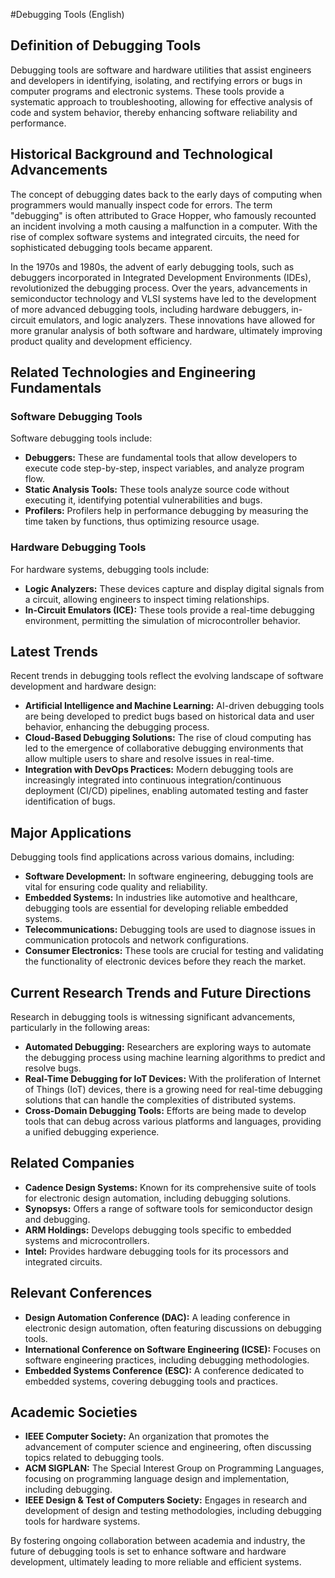 #Debugging Tools (English)

## Definition of Debugging Tools
Debugging tools are software and hardware utilities that assist engineers and developers in identifying, isolating, and rectifying errors or bugs in computer programs and electronic systems. These tools provide a systematic approach to troubleshooting, allowing for effective analysis of code and system behavior, thereby enhancing software reliability and performance.

## Historical Background and Technological Advancements
The concept of debugging dates back to the early days of computing when programmers would manually inspect code for errors. The term "debugging" is often attributed to Grace Hopper, who famously recounted an incident involving a moth causing a malfunction in a computer. With the rise of complex software systems and integrated circuits, the need for sophisticated debugging tools became apparent.

In the 1970s and 1980s, the advent of early debugging tools, such as debuggers incorporated in Integrated Development Environments (IDEs), revolutionized the debugging process. Over the years, advancements in semiconductor technology and VLSI systems have led to the development of more advanced debugging tools, including hardware debuggers, in-circuit emulators, and logic analyzers. These innovations have allowed for more granular analysis of both software and hardware, ultimately improving product quality and development efficiency.

## Related Technologies and Engineering Fundamentals

### Software Debugging Tools
Software debugging tools include:
- **Debuggers:** These are fundamental tools that allow developers to execute code step-by-step, inspect variables, and analyze program flow.
- **Static Analysis Tools:** These tools analyze source code without executing it, identifying potential vulnerabilities and bugs.
- **Profilers:** Profilers help in performance debugging by measuring the time taken by functions, thus optimizing resource usage.

### Hardware Debugging Tools
For hardware systems, debugging tools include:
- **Logic Analyzers:** These devices capture and display digital signals from a circuit, allowing engineers to inspect timing relationships.
- **In-Circuit Emulators (ICE):** These tools provide a real-time debugging environment, permitting the simulation of microcontroller behavior.

## Latest Trends
Recent trends in debugging tools reflect the evolving landscape of software development and hardware design:
- **Artificial Intelligence and Machine Learning:** AI-driven debugging tools are being developed to predict bugs based on historical data and user behavior, enhancing the debugging process.
- **Cloud-Based Debugging Solutions:** The rise of cloud computing has led to the emergence of collaborative debugging environments that allow multiple users to share and resolve issues in real-time.
- **Integration with DevOps Practices:** Modern debugging tools are increasingly integrated into continuous integration/continuous deployment (CI/CD) pipelines, enabling automated testing and faster identification of bugs.

## Major Applications
Debugging tools find applications across various domains, including:
- **Software Development:** In software engineering, debugging tools are vital for ensuring code quality and reliability.
- **Embedded Systems:** In industries like automotive and healthcare, debugging tools are essential for developing reliable embedded systems.
- **Telecommunications:** Debugging tools are used to diagnose issues in communication protocols and network configurations.
- **Consumer Electronics:** These tools are crucial for testing and validating the functionality of electronic devices before they reach the market.

## Current Research Trends and Future Directions
Research in debugging tools is witnessing significant advancements, particularly in the following areas:
- **Automated Debugging:** Researchers are exploring ways to automate the debugging process using machine learning algorithms to predict and resolve bugs.
- **Real-Time Debugging for IoT Devices:** With the proliferation of Internet of Things (IoT) devices, there is a growing need for real-time debugging solutions that can handle the complexities of distributed systems.
- **Cross-Domain Debugging Tools:** Efforts are being made to develop tools that can debug across various platforms and languages, providing a unified debugging experience.

## Related Companies
- **Cadence Design Systems:** Known for its comprehensive suite of tools for electronic design automation, including debugging solutions.
- **Synopsys:** Offers a range of software tools for semiconductor design and debugging.
- **ARM Holdings:** Develops debugging tools specific to embedded systems and microcontrollers.
- **Intel:** Provides hardware debugging tools for its processors and integrated circuits.

## Relevant Conferences
- **Design Automation Conference (DAC):** A leading conference in electronic design automation, often featuring discussions on debugging tools.
- **International Conference on Software Engineering (ICSE):** Focuses on software engineering practices, including debugging methodologies.
- **Embedded Systems Conference (ESC):** A conference dedicated to embedded systems, covering debugging tools and practices.

## Academic Societies
- **IEEE Computer Society:** An organization that promotes the advancement of computer science and engineering, often discussing topics related to debugging tools.
- **ACM SIGPLAN:** The Special Interest Group on Programming Languages, focusing on programming language design and implementation, including debugging.
- **IEEE Design & Test of Computers Society:** Engages in research and development of design and testing methodologies, including debugging tools for hardware systems.

By fostering ongoing collaboration between academia and industry, the future of debugging tools is set to enhance software and hardware development, ultimately leading to more reliable and efficient systems.